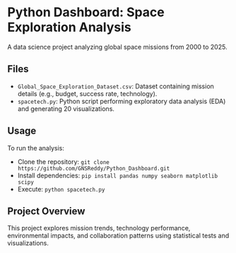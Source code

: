 # Python Dashboard: Space Exploration Analysis
A data science project analyzing global space missions from 2000 to 2025.

## Files
- `Global_Space_Exploration_Dataset.csv`: Dataset containing mission details (e.g., budget, success rate, technology).
- `spacetech.py`: Python script performing exploratory data analysis (EDA) and generating 20 visualizations.

## Usage
To run the analysis:
- Clone the repository: `git clone https://github.com/GNSReddy/Python_Dashboard.git`
- Install dependencies: `pip install pandas numpy seaborn matplotlib scipy`
- Execute: `python spacetech.py`

## Project Overview
This project explores mission trends, technology performance, environmental impacts, and collaboration patterns using statistical tests and visualizations.

